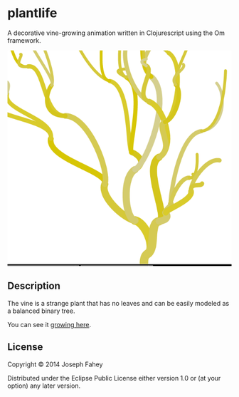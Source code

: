 # plantlife

A decorative vine-growing animation written in Clojurescript using the
Om framework.

![Example image](img/anim.png)

## Description

The vine is a strange plant that has no leaves and can be easily
modeled as a balanced binary tree.


You can see it [growing here](http://josf.github.io/plantlife/).

## License

Copyright © 2014 Joseph Fahey

Distributed under the Eclipse Public License either version 1.0 or (at
your option) any later version.

